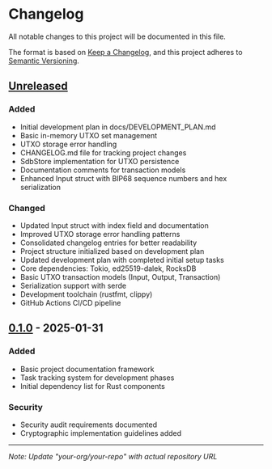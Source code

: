 # Changelog
All notable changes to this project will be documented in this file.

The format is based on [Keep a Changelog](https://keepachangelog.com/en/1.0.0/),
and this project adheres to [Semantic Versioning](https://semver.org/spec/v2.0.0.html).

## [Unreleased]
### Added
- Initial development plan in docs/DEVELOPMENT_PLAN.md
- Basic in-memory UTXO set management
- UTXO storage error handling
- CHANGELOG.md file for tracking project changes
- SdbStore implementation for UTXO persistence
- Documentation comments for transaction models
- Enhanced Input struct with BIP68 sequence numbers and hex serialization

### Changed
- Updated Input struct with index field and documentation
- Improved UTXO storage error handling patterns
- Consolidated changelog entries for better readability
- Project structure initialized based on development plan
- Updated development plan with completed initial setup tasks
- Core dependencies: Tokio, ed25519-dalek, RocksDB
- Basic UTXO transaction models (Input, Output, Transaction)
- Serialization support with serde
- Development toolchain (rustfmt, clippy)
- GitHub Actions CI/CD pipeline

## [0.1.0] - 2025-01-31
### Added
- Basic project documentation framework
- Task tracking system for development phases
- Initial dependency list for Rust components

### Security
- Security audit requirements documented
- Cryptographic implementation guidelines added

---
[Unreleased]: https://github.com/your-org/your-repo/compare/v0.1.0...HEAD
[0.1.0]: https://github.com/your-org/your-repo/releases/tag/v0.1.0

*Note: Update "your-org/your-repo" with actual repository URL*
